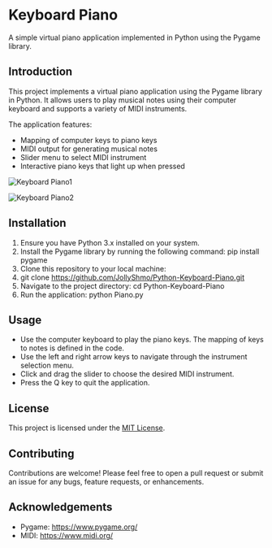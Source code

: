 # Keyboard Piano

A simple virtual piano application implemented in Python using the Pygame library.

## Introduction

This project implements a virtual piano application using the Pygame library in Python. It allows users to play musical notes using their computer keyboard and supports a variety of MIDI instruments.

The application features:

- Mapping of computer keys to piano keys
- MIDI output for generating musical notes
- Slider menu to select MIDI instrument
- Interactive piano keys that light up when pressed

![Keyboard Piano1](pic_1.png)

![Keyboard Piano2](pic_2.png)
## Installation

1. Ensure you have Python 3.x installed on your system.
2. Install the Pygame library by running the following command: pip install pygame
3. Clone this repository to your local machine:
4. git clone https://github.com/JollyShmo/Python-Keyboard-Piano.git
5. Navigate to the project directory:
cd Python-Keyboard-Piano
6. Run the application: python Piano.py

## Usage

- Use the computer keyboard to play the piano keys. The mapping of keys to notes is defined in the code.
- Use the left and right arrow keys to navigate through the instrument selection menu.
- Click and drag the slider to choose the desired MIDI instrument.
- Press the Q key to quit the application.

## License

This project is licensed under the [MIT License](LICENSE).

## Contributing

Contributions are welcome! Please feel free to open a pull request or submit an issue for any bugs, feature requests, or enhancements.

## Acknowledgements

- Pygame: https://www.pygame.org/
- MIDI: https://www.midi.org/

